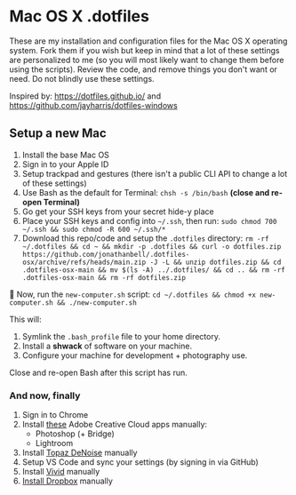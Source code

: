 # Mac OS X .dotfiles

These are my installation and configuration files for the Mac OS X operating
system. Fork them if you wish but keep in mind that a lot of these settings are
personalized to me (so you will most likely want to change them before using the
scripts). Review the code, and remove things you don't want or need. Do not
blindly use these settings.

Inspired by: <https://dotfiles.github.io/> and
<https://github.com/jayharris/dotfiles-windows>

## Setup a new Mac

1. Install the base Mac OS
1. Sign in to your Apple ID
1. Setup trackpad and gestures (there isn't a public CLI API to change a lot of these settings)
1. Use Bash as the default for Terminal: `chsh -s /bin/bash` **(close and re-open Terminal)**
1. Go get your SSH keys from your secret hide-y place
1. Place your SSH keys and config into `~/.ssh`, then run: `sudo chmod 700 ~/.ssh && sudo chmod -R 600 ~/.ssh/*`
1. Download this repo/code and setup the `.dotfiles` directory: `rm -rf ~/.dotfiles && cd ~ && mkdir -p .dotfiles && curl -o dotfiles.zip https://github.com/jonathanbell/.dotfiles-osx/archive/refs/heads/main.zip -J -L && unzip dotfiles.zip && cd .dotfiles-osx-main && mv $(ls -A) ../.dotfiles/ && cd .. && rm -rf .dotfiles-osx-main && rm -rf dotfiles.zip`

🎉 Now, run the `new-computer.sh` script: `cd ~/.dotfiles && chmod +x new-computer.sh && ./new-computer.sh`

This will:

1. Symlink the `.bash_profile` file to your home directory.
2. Install a **shwack** of software on your machine.
3. Configure your machine for development + photography use.

Close and re-open Bash after this script has run.

### And now, finally

1. Sign in to Chrome
1. Install [these](https://creativecloud.adobe.com/apps/all/desktop/pdp/photoshop) Adobe Creative Cloud apps manually:
    - Photoshop (+ Bridge)
    - Lightroom
1. Install [Topaz DeNoise](https://topazlabs.com/downloads/) manually
1. Setup VS Code and sync your settings (by signing in via GitHub)
1. Install [Vivid](https://www.getvivid.app/) manually
1. [Install Dropbox](https://www.dropbox.com/install) manually
